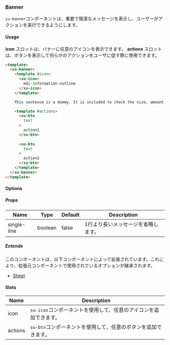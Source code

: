 ### Banner

`su-banner`コンポーネントは、重要で簡潔なメッセージを表示し、ユーザーがアクションを実行できるようにします。

<su-divider class="mb-8" />

#### Usage

**icon** スロットは、バナーに任意のアイコンを表示できます。
**actions** スロットは、ボタンを表示して何らかのアクションをユーザに促す際に使用できます。

```html
<template>
  <su-banner>
    <template #icon>
      <su-icon>
        mdi-information-outline
      </su-icon>
    </template>

    This sentence is a dummy. It is included to check the size, amount, character spacing, line spacing, etc. of characters.

    <template #actions>
      <su-btn
        text
      >
        action1
      </su-btn>
      
      <su-btn
        text
      >
        action2
      </su-btn>
    </template>
  </su-banner>
</template>
```

#### Options

<sample class="mb-4" />

##### Props

|Name|Type|Default|Description|
|----|----|-------|-----------|
|single-line|boolean|false|1行より長いメッセージを省略します。|

##### Extends

このコンポーネントは、以下コンポーネントによって拡張されています。これにより、拡張元コンポーネントで使用されているオプションが継承されます。

- [Sheet](/components/SuSheet)

#### Slots

|Name|Description|
|----|-----------|
|icon|`su-icon`コンポーネントを使用して、任意のアイコンを追加できます。|
|actions|`su-btn`コンポーネントを使用して、任意のボタンを追加できます。|